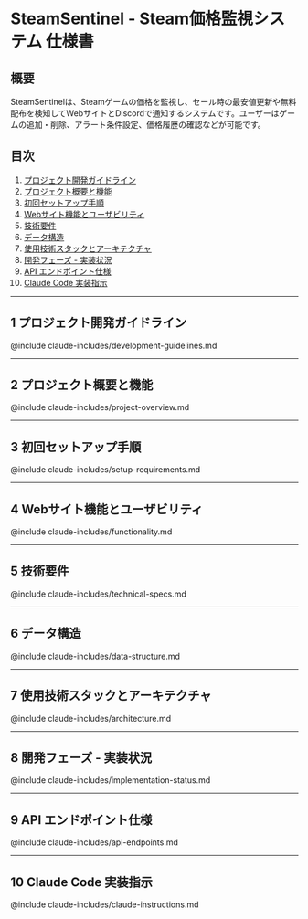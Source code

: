 # SteamSentinel - Steam価格監視システム 仕様書

## 概要

SteamSentinelは、Steamゲームの価格を監視し、セール時の最安値更新や無料配布を検知してWebサイトとDiscordで通知するシステムです。ユーザーはゲームの追加・削除、アラート条件設定、価格履歴の確認などが可能です。

## 目次

1. [プロジェクト開発ガイドライン](#1-プロジェクト開発ガイドライン)
2. [プロジェクト概要と機能](#2-プロジェクト概要と機能)
3. [初回セットアップ手順](#3-初回セットアップ手順)
4. [Webサイト機能とユーザビリティ](#4-webサイト機能とユーザビリティ)
5. [技術要件](#5-技術要件)
6. [データ構造](#6-データ構造)
7. [使用技術スタックとアーキテクチャ](#7-使用技術スタックとアーキテクチャ)
8. [開発フェーズ - 実装状況](#8-開発フェーズ---実装状況)
9. [API エンドポイント仕様](#9-api-エンドポイント仕様)
10. [Claude Code 実装指示](#10-claude-code-実装指示)

-----

## 1 プロジェクト開発ガイドライン

@include claude-includes/development-guidelines.md

-----

## 2 プロジェクト概要と機能

@include claude-includes/project-overview.md

-----

## 3 初回セットアップ手順

@include claude-includes/setup-requirements.md

-----

## 4 Webサイト機能とユーザビリティ

@include claude-includes/functionality.md

-----

## 5 技術要件

@include claude-includes/technical-specs.md

-----

## 6 データ構造

@include claude-includes/data-structure.md

-----

## 7 使用技術スタックとアーキテクチャ

@include claude-includes/architecture.md

-----

## 8 開発フェーズ - 実装状況

@include claude-includes/implementation-status.md

-----

## 9 API エンドポイント仕様

@include claude-includes/api-endpoints.md

-----

## 10 Claude Code 実装指示

@include claude-includes/claude-instructions.md